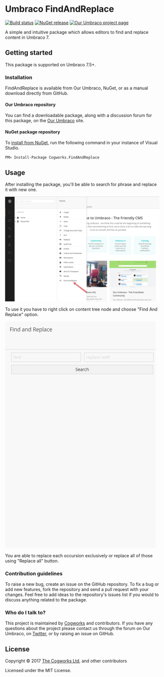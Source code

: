 # Umbraco FindAndReplace

[![Build status](https://ci.appveyor.com/api/projects/status/iwm15s9u25pfd2r2/branch/master?svg=true)](https://ci.appveyor.com/project/Cogworks/findandreplace/branch/master)
[![NuGet release](https://img.shields.io/nuget/v/Cogworks.FindAndReplace.svg)](https://www.nuget.org/packages/Cogworks.FindAndReplace)
[![Our Umbraco project page](https://img.shields.io/badge/our-umbraco-orange.svg)](https://our.umbraco.org/projects/backoffice-extensions/find-and-replace/)

A simple and intuitive package which allows editors to find and replace content in Umbraco 7.

## Getting started

This package is supported on Umbraco 7.5+.

### Installation

FindAndReplace is available from Our Umbraco, NuGet, or as a manual download directly from GitHub.

#### Our Umbraco repository
You can find a downloadable package, along with a discussion forum for this package, on the [Our Umbraco](https://our.umbraco.org/projects/backoffice-extensions/find-and-replace/) site.

#### NuGet package repository
To [install from NuGet](https://www.nuget.org/packages/Cogworks.FindAndReplace/), run the following command in your instance of Visual Studio.

    PM> Install-Package Cogworks.FindAndReplace

## Usage

After installing the package, you'll be able to search for phrase and replace it with new one.

![FindAndReplace Menu Item](docs/img/menu-item.png?raw=true)

To use it you have to right click on content tree node and choose "Find And Replace" option.

![Meganav Property Editor](docs/img/replace-all.gif?raw=true)

You are able to replace each occursion exclusively or replace all of those using "Replace all" button.

### Contribution guidelines

To raise a new bug, create an issue on the GitHub repository. To fix a bug or add new features, fork the repository and send a pull request with your changes. Feel free to add ideas to the repository's issues list if you would to discuss anything related to the package.

### Who do I talk to?

This project is maintained by [Cogworks](http://www.thecogworks.com/) and contributors. If you have any questions about the project please contact us through the forum on Our Umbraco, on [Twitter](https://twitter.com/cogworks), or by raising an issue on GitHub.

## License

Copyright &copy; 2017 [The Cogworks Ltd](http://www.thecogworks.com/), and other contributors

Licensed under the MIT License.